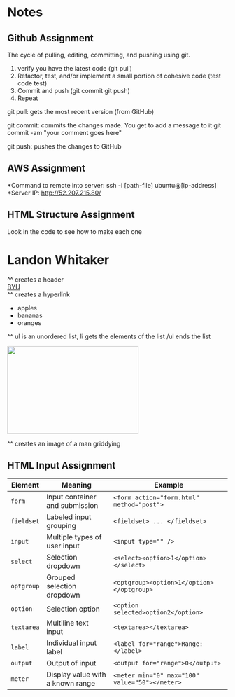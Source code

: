 # Notes
## Github Assignment
The cycle of pulling, editing, committing, and pushing using git.
1. verify you have the latest code (git pull)
1. Refactor, test, and/or implement a small portion of cohesive code (test code test)
1. Commit and push (git commit git push)
1. Repeat

git pull: gets the most recent version (from GitHub)

git commit: commits the changes made. You get to add a message to it
git commit -am "your comment goes here"

git push: pushes the changes to GitHub


## AWS Assignment
*Command to remote into server: ssh -i [path-file] ubuntu@[ip-address]
*Server IP: http://52.207.215.80/


## HTML Structure Assignment
Look in the code to see how to make each one
<h1>Landon Whitaker</h1> 
^^ creates a header
<div><a href="BYU.edu">BYU</a></div> 
^^ creates a hyperlink
  <ul>
        <li>apples</li> 
        <li>bananas</li>
        <li>oranges</li>
      </ul>   
^^ ul is an unordered list, li gets the elements of the list /ul ends the list
<p><img src="https://img.buzzfeed.com/buzzfeed-static/complex/images/Y19jcm9wLGhfMTY4MSx3XzI5ODgseF8xMSx5Xzcy/ccxzyc8kzae1lhun8imc/justin-jefferson-griddy-dance.jpg?downsize=1840:*&output-format=auto&output-quality=auto" width = "300" height = "200"></p> 
^^ creates an image of a man griddying

## HTML Input Assignment
| Element    | Meaning                          | Example                                        |
| ---------- | -------------------------------- | ---------------------------------------------- |
| `form`     | Input container and submission   | `<form action="form.html" method="post">`      |
| `fieldset` | Labeled input grouping           | `<fieldset> ... </fieldset>`                   |
| `input`    | Multiple types of user input     | `<input type="" />`                            |
| `select`   | Selection dropdown               | `<select><option>1</option></select>`          |
| `optgroup` | Grouped selection dropdown       | `<optgroup><option>1</option></optgroup>`      |
| `option`   | Selection option                 | `<option selected>option2</option>`            |
| `textarea` | Multiline text input             | `<textarea></textarea>`                        |
| `label`    | Individual input label           | `<label for="range">Range: </label>`           |
| `output`   | Output of input                  | `<output for="range">0</output>`               |
| `meter`    | Display value with a known range | `<meter min="0" max="100" value="50"></meter>` |

